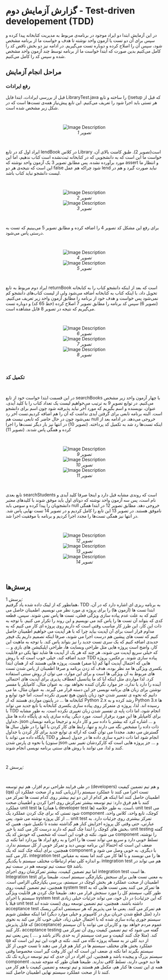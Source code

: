 # گزارش آزمایش دوم - Test-driven developement (TDD)
در این آزمایش ابتدا دو ایراد موجود در برنامه‌ی مربوط به مدیریت کتابخانه پیدا کرده و سپس برای آن دو تست یا آزمون واحد نوشته تا هدف و خواست ما از برنامه مشخص شود، سپس آن را اصلاح کرده و دوباره تست می‌گیریم. در ادامه نیز دو بخش ناقص کد را کامل می‌کنیم بدین صورت که ابتدا خواست ما از برنامه توسط چند آزمون واحد مشخص شده و سپس کد را کامل می‌کنیم.
<br>

## مراحل انجام آزمایش
### رفع ایرادات
قبل از بررسی ایرادات، ابتدا فایل LibraryTest.java را ساخته و تابع ()setup که قبل از هر تستی باید اجرا شود را تعریف می‌کنیم. این تابع پیش‌نیاز همه‌ی تست‌ها است که در شکل زیر مشخص شده است.

<br>
<p align="center">
  <img src="https://github.com/arsalan77x/SE_lab_Ex2/assets/63359673/f7a20c82-d728-4483-ab31-9735d3c34994" alt="Image Description">
<br>
  <em>تصویر 1</em>
</p>
<br>

ایراد اول کد در تابع lendBook در کلاس Library است(تصویر 2). طبق کامنت بالای آن، خواست ما این است که به دانشجویی که در کتابخانه ثبت‌نشده است کتاب ندهیم، اما این مورد برآورده نشده. پس مطابق تصویر 3 یک آزمون واحد نوشته که assert و انتظار ما این است که نتیجه‌ی هر دو false شود چراکه هم عمل lend نباید صورت گیرد و هم در لیست دانشجو نباید کتاب باشد.


<br>
<p align="center">
    <img src="https://github.com/arsalan77x/SE_lab_Ex2/assets/63359673/de812a09-b6dd-4f4d-9ec8-6584a5bd20a2" alt="Image Description">
<br>
  <em>تصویر 2</em>
<br>
    <img src="https://github.com/arsalan77x/SE_lab_Ex2/assets/63359673/1eb860f4-a72c-4c9a-9750-1e91e1f85b01" alt="Image Description"> <br>
<em>تصویر 3</em>
</p>
<br>

برای رفع این مشکل کد تصویر 4 را اضافه کرده و مطابق تصویر 5 می‌بینیم که تست به درستی پاس می‌شود.

<br>
<p align="center">
  <img src="https://github.com/arsalan77x/SE_lab_Ex2/assets/63359673/4c1f527c-49a8-4ca0-996a-f8db8ca34555" alt="Image Description">
<br>
  <em>تصویر 4</em>
<br>
  <img src="https://github.com/arsalan77x/SE_lab_Ex2/assets/63359673/7785d029-cdde-4624-a52b-6fade341274a" alt="Image Description"> <br>
<em>تصویر 5</em>
</p>
<br>


ایراد دوم مربوط به تابع returnBook است که بعد از اینکه دانشجو کتاب را به کتابخانه تحویل داد، با اینکه کتاب به کتابخانه اضافه می‌شود ولی از لیست کتاب‌های دانشجو کم نمی‌شود پس خواست و هدف خود از برنامه را مطابق آزمون واحد زیر تعریف می‌کنیم. (تصویر 6) سپس کد برنامه را مطابق تصویر 7 اصلاح کرده (خط 65 کد) و دوباره تست می‌گیریم که نتیجه در تصویر 8 قابل مشاهده است.


<br>
<p align="center">
  <img src="https://github.com/arsalan77x/SE_lab_Ex2/assets/63359673/6312b292-51c6-4a29-9997-4ab3cb2461bb" alt="Image Description">
<br>
  <em>تصویر 6</em>
<br>
  <img src="https://github.com/arsalan77x/SE_lab_Ex2/assets/63359673/f90b18c9-8f3b-4f05-9120-187e299e6209" alt="Image Description"> <br>
<em>تصویر 7</em>
  <br>
    <img src="https://github.com/arsalan77x/SE_lab_Ex2/assets/63359673/7c5bf8ee-00d7-4562-bdf1-4f71178f1d8e" alt="Image Description"> <br>
<em>تصویر 8</em>
</p>
<br>


### تکمیل کد
<br>

در این قسمت ابتدا خواست خود از تابع searchBooks با چهار آزمون واحد زیر مشخص می‌کنیم. در توابع تصویر 9 به ترتیب می‌خواهیم لیست یک تعداد کتاب را با کلید آیدی، عنوان، نویسنده و اسم بگیریم که مورد آخر نباید پذیرفته شود چون اسم برای دانشجو است. البته برنامه تابعی برای گرفتن آیدی نداشت که آن را هم اضافه کردیم.تست آخر رد نمی‌شود چون در حال حاضر که تابعی نیست هم null خروجی می‌دهد. در ادامه بعد از اینکه تست‌ها رد شد به تکمیل کد پرداخته. (تصویر 10) در انتها نیز بار دیگر تست‌ها را اجرا کرده و همگی پاس شدند. (تصویر 11)


<br>
<p align="center">
  <img src="https://github.com/arsalan77x/SE_lab_Ex2/assets/63359673/7e7c2a3f-6385-4b53-9af2-36507cfcc914" alt="Image Description">
<br>
  <em>تصویر 9</em>
<br>
  <img src="https://github.com/arsalan77x/SE_lab_Ex2/assets/63359673/0726074d-3002-4d8e-9f07-990f91b8f6cc" alt="Image Description"> <br>
<em>تصویر 10</em>
  <br>
    <img src="https://github.com/arsalan77x/SE_lab_Ex2/assets/63359673/59002415-7981-4984-b17e-03b58e528a64" alt="Image Description"> <br>
<em>تصویر 11</em>
</p>
<br>

تابع بعدی searchStudents است که روندی مشابه قبل دارد و اینجا صرفا کلید آیدی و نام است، پس سه آزمون واحد نوشته که دوتای اول باید موفق شوند با کلید‌های معتبر دانشجویان را پیدا کرده و سومی باید null خروجی دهد. مطابق تصویر 12 در ابتدا همگی ناموفق هستند. در تصویر 13 این تابع را کامل کردیم و در تصویر 14 تست نهایی پاس شد. در انتها نیز همگی تست‌ها را مجدد اجرا کردیم و برنامه با موفقیت اجرا شد.

<br>
<p align="center">
  <img src="https://github.com/arsalan77x/SE_lab_Ex2/assets/63359673/62ccc16e-ffe2-43ff-97a8-cb33af420746" alt="Image Description">
<br>
  <em>تصویر 12</em>
<br>
  <img src="https://github.com/arsalan77x/SE_lab_Ex2/assets/63359673/e968496f-2154-4194-8139-3bb4b4e9b3cb" alt="Image Description"> <br>
<em>تصویر 13</em>
  <br>
    <img src="https://github.com/arsalan77x/SE_lab_Ex2/assets/63359673/d8c40bc3-7ee6-4f88-8895-1f55efba0271" alt="Image Description"> <br>
<em>تصویر 14</em>
</p>
<br>

## پرسش‌ها

پرسش 1:
<br>
همانطور که از لینک داده شده یاد گرفتیم، TDD به برنامه ریزی ای اشاره دارد که در آن، ابتدا تست ها (آزمون ها) را برای پروژه ی مورد نظر می نویسیم. اطمینان حاصل می کنیم که به علت عدم پیاده سازی ویژگی فعلی، تست ها پاس نمی شوند. سپس، قطعه کدی که بتواند آن تست ها را پاس کند می نویسیم و این روند را تکرار می کنیم. با توجه به ذات این کار، این طرز کار مناسب وقتی است که داریم روی پروژه ای کار می کنیم که به مداوم قرار است برای آن آپدیت بیاید چرا که با هر آپدیت می خواهیم اطمینان حاصل کنیم که تست های پیشین هم درست اجرا می شوند، صرفا اینکه تصمیم داریم یک فیچر جدیدی اضافه کنیم که یک سری تست جدید را نیز بتواند پاس کند. با توجه به ماهیت این کار، واضح است پروژه هایی مثل طراحی وبسایت ها، طراحی اپلیکیشن های بازی و ... که خیلی سریع آپدیت می شوند، هر چند که هر یک از آپدیت ها شاید تنها یکی دو قابلیت جدید اضافه کند، خیلی خوب است که با روش TDD پیاده سازی شوند.
برعکس، پروژه هایی که احتمال آپدیت آنها کم (یا صفر) هست، پروژه هایی هستند که از همان ابتدا یکسری ویژگی ها مد نظر بوده، هدف کد زدن برنامه و صرفا اطمینان از پاس شدن تست های مربوط به آن ویژگی ها است و برای این موارد، می توان از روش سنتی استفاده کرد. لذا مواردی مثل اینکه آیا کد ما پتانسیل انعطاف پذیری برای آپدیت های احتمالی آینده را دارد یا ندارد، جز موارد نگران کننده نخواهد بود. به عنوان مثال، کامپایلر یا مفسر نوشتن برای زبان های برنامه نویسی جز این دسته قرار می گیرند. به عنوان مثال، ما می دانیم که نحوه ی تفسیر شدن خود زبان پایتون هیچ تغییری نکرده است، اما خود توابع و کتابخانه ها ... در پایتون مواردی هستند که از Python 2.x رشد کرده و به Python 3.x ها رسیده اند. لذا، پروژه ی متمرکز روی پیاده سازی یکسری کتابخانه یا تابع جدید می تواند با TDD انجام شود، اما ذات پایه ی تفسیر شدن زبان تغییری نکرده است. به طور مشابه برای کامپایلر ها این مورد برقرار است. مورد دیگر، پیاده سازی پایه ی پایگاه داده ها مثل جداول، json و ... اشاره کرد که بیشتر با داده سر و کار دارند و ترجیحا برنامه نویسان ذات داده را مشخص نگه می دارند و تنها، رابط های کار کردن با آنها را در طول سال ها گسترش می دهند. مجددا می توان گفت که ارائه ی توابع جدید برای کار کردن با جداول پایگاه داده می تواند با TDD انجام شود اما ذات ذخیره سازی داده ها در جدول (سطر و ستون) یا نحوه ی پارس شدن json و ... جز پروژه هایی است که کارکردشان تغییر نمی کنند و لذا، می توانند با روش های سنتی برنامه نویسی انجام شوند.

<br>

پرسش 2:
<br>


<br>

در طی فرایند طراحی نرم افزار، هم تیم توسعه (developers) و هم تیم تضمین کیفیت (qa) تست اجرا می کنند تا عملکرد سیستم را ارزیابی کنند و از صحت عملکرد آن اطمینان حاصل کنند اما اینکه هر کدام از این دو تیم بیشتر روی کدام تست ها تمرکز می کنند با هم فرق دارد:
تیم توسعه بیشتر تمرکزش روی اجرا کردن و اطمینان صحت عملکرد unit test ها (یا همان developer test ها) است. به طور خلاصه، unit test می شود تستی که برای چک کردن عملکرد یک component کوچک، تابع واحد، کلاس واحد، ... از کل پروژه نوشته می شود. پس unit test تمرکز بیشتری روی جزئیات دارد. به عبارتی، حتی وقتی کل پروژه اجزایش کنار هم گذاشته نشده تا تکمیل شود، همین که بخش های کوچک را ابتدا چک کنیم که دارند درست کار می کنند یا خیر، unit testing گفته می شود. نکته ی قوت این است که شخصی که خودش کد یک component را نوشته، تسلط خوبی دارد و سریع می تواند تست ها را اجرا و به رفع ایراد ها بپردازد اما نکته ی ضعف این است که احتمالا این برنامه نویس دید و تمرکز خوبی از کل سیستم ندارد. همچنین، برای اینکه چک کنند که یک component با دیگری، به خوبی وصل می شود و کار می کنند، integration test ها را می نویسند و با آها کار می کنند اما بسته به مقیاس و اندازه کلی تمام ارتباطات مختلف سیستم با یکدیگر، integration test هم می تواند در سمت تیم توسعه هم در سمت تیم qa باشد.  
اما تیم تصمین کیفیت، بیشتر تمرکزشان روی اجرای integration test ها است. Integration test به معنی تست هایی برای سنجش یکپارچگی سیستم است، طبیعتا برای اطمینان از صحت عملکرد هر بخش کوچک در سیستم، بررسی یکپارچگی الزامی است. همچنین، تیم تضمین کیفیت روی system test ها تمرکز می کنند یعنی تست هایی که به طور کلی، سیستم کل را مورد سنجش قرار می دهد. طبیعتا چک کردن هر قابلیت ویژگی سیستم با اجرای system test در دل خود، می تواند جزئیات خیلی زیادی (که این جزئیات قبلا با unit test تست شده اند) داشته باشند. همچنین، تیم تضمین توسعه روی acceptance test هم تمرکز می کنند. یعنی ما می پذیریم که هر سیستمی اندکی ریسک دارد (مثل قطع شدن جریان برق در کامپیوتر و خیلی موارد دیگر) اما اینکه مطمئن شویم سیستم جوری پیاده سازی شده که با احتمال خیلی زیاد، خیلی خوب کار می کند به نحوی که قابل پذیرش (acceptance) عموم مردم خواهد بود و کاربران می توانند با آن سیستم کار کنند، acceptance testing گفته می شود که تیم تضمین کیفیت روی آن تمرکز می کند. (مثلا چک کنند کیفیت و سرعت سیستم از یه حدی بالاتر باشد و .... ) پس یعنی تیم qa از دید کلی تر به مساله پروژه نگاه می کنند. نکته ی قوت این تیم این است که عملکرد بخش های مختلف سیستم ها در کنار هم قرار می دهند تا تست خوبی از کل سیستم بگیرند اما نکته ی ضعف این است که این کار وقت گیر است مخصوصا وقتی سیستم بزرگ و پیچیده باشد و همچنین، این افراد در آن حدی که تیم توسعه درباره تک تک component ها دید خوبی دارند، تسلط کافی ندارند.
طبیعتا همان طور که متوجه شدید، همه ی این تست ها کنار هم، مکمل هم هستند و تیم توسعه و تضمین کیفیت با هم کار می کنند تا از صحت عملکرد سیستم نهایی اطمینان حاصل کنند.

